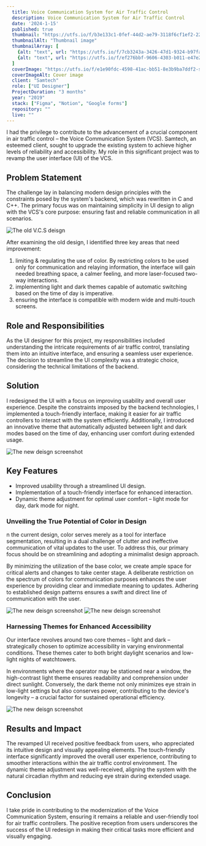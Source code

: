 ```yaml
---
  title: Voice Communication System for Air Traffic Control
  description: Voice Communication System for Air Traffic Control
  date: '2024-1-15'
  published: true
  thumbnail: "https://utfs.io/f/b3e133c1-0fef-44d2-ae79-3118f6cf1ef2-22qy6h.webp"
  thumbnailAlt: "Thumbnail image"
  thumbnailArray: [
    {alt: "text", url: "https://utfs.io/f/7cb3243a-3426-47d1-9324-b97fa694a827-22qy6i.webp"},
    {alt: "text", url: "https://utfs.io/f/ef276bbf-9606-4303-b011-e47e2138ae38-22qy6j.webp"},
  ]
  coverImage: "https://utfs.io/f/e1e90fdc-4598-41ac-bb51-8e3b9ba7ddf2-sfxu28.webp"
  coverImageAlt: Cover image
  client: "Samtech"
  role: ["UI Designer"]
  ProjectDuration: "3 months"
  year: "2019"
  stack: ["Figma", "Notion", "Google forms"]
  repository: ""
  live: ""
---
```


I had the privilege to contribute to the advancement of a crucial component in air traffic control – the Voice Communication System (VCS). Samtech, an esteemed client, sought to upgrade the existing system to achieve higher levels of reliability and accessibility. My role in this significant project was to revamp the user interface (UI) of the VCS.

## Problem Statement

The challenge lay in balancing modern design principles with the constraints posed by the system's backend, which was rewritten in C and C++. The primary focus was on maintaining simplicity in UI design to align with the VCS's core purpose: ensuring fast and reliable communication in all scenarios.

![The old V.C.S deisgn](https://utfs.io/f/1cc58c7e-ab03-4f9b-8afa-1178a1dfa8b3-dlal41.webp)

After examining the old design, I identified three key areas that need improvement:

1. limiting & regulating the use of color. By restricting colors to be used only for communication and relaying information, the interface will gain needed breathing space, a calmer feeling, and more laser-focused two-way interactions.
2. implementing light and dark themes capable of automatic switching based on the time of day is imperative.
3. ensuring the interface is compatible with modern wide and multi-touch screens.

## Role and Responsibilities

As the UI designer for this project, my responsibilities included understanding the intricate requirements of air traffic control, translating them into an intuitive interface, and ensuring a seamless user experience. The decision to streamline the UI complexity was a strategic choice, considering the technical limitations of the backend.

## Solution

I redesigned the UI with a focus on improving usability and overall user experience. Despite the constraints imposed by the backend technologies, I implemented a touch-friendly interface, making it easier for air traffic controllers to interact with the system efficiently. Additionally, I introduced an innovative theme that automatically adjusted between light and dark modes based on the time of day, enhancing user comfort during extended usage.

![The new deisgn screenshot](https://utfs.io/f/1b609f60-0857-4440-8d7b-bf5ac829d722-k91bce.webp)

## Key Features

- Improved usability through a streamlined UI design.
- Implementation of a touch-friendly interface for enhanced interaction.
- Dynamic theme adjustment for optimal user comfort – light mode for day, dark mode for night.

### Unveiling the True Potential of Color in Design

n the current design, color serves merely as a tool for interface segmentation, resulting in a dual challenge of clutter and ineffective communication of vital updates to the user. To address this, our primary focus should be on streamlining and adopting a minimalist design approach.

By minimizing the utilization of the base color, we create ample space for critical alerts and changes to take center stage. A deliberate restriction on the spectrum of colors for communication purposes enhances the user experience by providing clear and immediate meaning to updates. Adhering to established design patterns ensures a swift and direct line of communication with the user.

![The new deisgn screenshot](https://utfs.io/f/96cbede9-c3bd-4a84-8efa-fa186ab41e66-rzxq17.webp)
![The new deisgn screenshot](https://utfs.io/f/95fe67f7-7419-48a3-8565-18b380c4bd09-9a1ydn.webp)

### Harnessing Themes for Enhanced Accessibility

Our interface revolves around two core themes – light and dark – strategically chosen to optimize accessibility in varying environmental conditions. These themes cater to both bright daylight scenarios and low-light nights of watchtowers.

In environments where the operator may be stationed near a window, the high-contrast light theme ensures readability and comprehension under direct sunlight. Conversely, the dark theme not only minimizes eye strain in low-light settings but also conserves power, contributing to the device's longevity – a crucial factor for sustained operational efficiency.

![The new deisgn screenshot](https://utfs.io/f/d4bdf53c-4ad9-46e1-911f-6c0350a44006-jepxom.webp)

## Results and Impact

The revamped UI received positive feedback from users, who appreciated its intuitive design and visually appealing elements. The touch-friendly interface significantly improved the overall user experience, contributing to smoother interactions within the air traffic control environment. The dynamic theme adjustment was well-received, aligning the system with the natural circadian rhythm and reducing eye strain during extended usage.

## Conclusion

I take pride in contributing to the modernization of the Voice Communication System, ensuring it remains a reliable and user-friendly tool for air traffic controllers. The positive reception from users underscores the success of the UI redesign in making their critical tasks more efficient and visually engaging.
